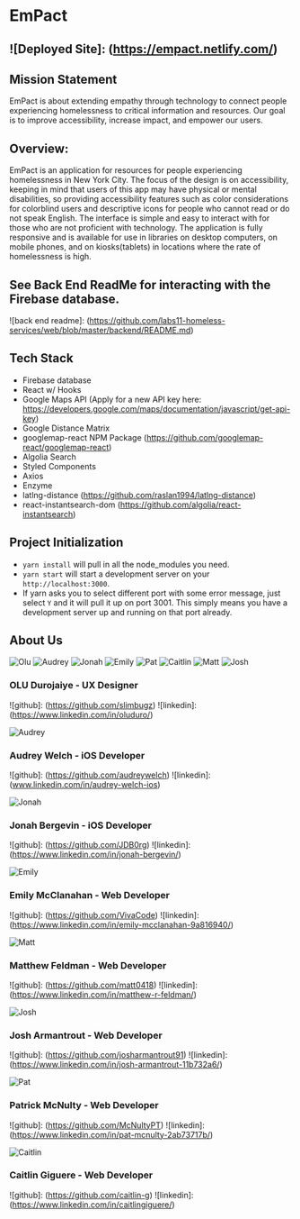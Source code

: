 # EmPact

## ![Deployed Site]: (https://empact.netlify.com/)

## Mission Statement

EmPact is about extending empathy through technology to connect people experiencing homelessness to critical information and resources. Our goal is to improve accessibility, increase impact, and empower our users.

## Overview:

EmPact is an application for resources for people experiencing homelessness in New York City. The focus of the design is on accessibility, keeping in mind that users of this app may have physical or mental disabilities, so providing accessibility features such as color considerations for colorblind users and descriptive icons for people who cannot read or do not speak English. The interface is simple and easy to interact with for those who are not proficient with technology. The application is fully responsive and is available for use in libraries on desktop computers, on mobile phones, and on kiosks(tablets) in locations where the rate of homelessness is high.

## See Back End ReadMe for interacting with the Firebase database.

![back end readme]: (https://github.com/labs11-homeless-services/web/blob/master/backend/README.md)

## Tech Stack

- Firebase database
- React w/ Hooks
- Google Maps API (Apply for a new API key here: https://developers.google.com/maps/documentation/javascript/get-api-key)
- Google Distance Matrix
- googlemap-react NPM Package (https://github.com/googlemap-react/googlemap-react)
- Algolia Search
- Styled Components
- Axios
- Enzyme
- latlng-distance (https://github.com/raslan1994/latlng-distance)
- react-instantsearch-dom (https://github.com/algolia/react-instantsearch)

## Project Initialization

- `yarn install` will pull in all the node_modules you need.
- `yarn start` will start a development server on your `http://localhost:3000`.
- If yarn asks you to select different port with some error message, just select `Y` and it will pull it up on port 3001. This simply means you have a development server up and running on that port already.

## About Us

![Olu](./img/olu2.jpg) ![Audrey](./img/audrey.jpg)
![Jonah](./img/jonah2.jpg) ![Emily](./img/emily.jpg)
![Pat](./img/Pat.jpg) ![Caitlin](./img/caitlin.jpg)
![Matt](./img/Matt.jpg) ![Josh](./img/josh.png)

### OLU Durojaiye - UX Designer

![github]: (https://github.com/slimbugz)
![linkedin]: (https://www.linkedin.com/in/oluduro/)

![Audrey](./img/audrey.jpg)

### Audrey Welch - iOS Developer

![github]: (https://github.com/audreywelch)
![linkedin]: (www.linkedin.com/in/audrey-welch-ios)

![Jonah](./img/jonah2.jpg)

### Jonah Bergevin - iOS Developer

![github]: (https://github.com/JDB0rg)
![linkedin]: (https://www.linkedin.com/in/jonah-bergevin/)

![Emily](./img/emily.jpg)

### Emily McClanahan - Web Developer

![github]: (https://github.com/VivaCode)
![linkedin]: (https://www.linkedin.com/in/emily-mcclanahan-9a816940/)

![Matt](./img/Matt.jpg)

### Matthew Feldman - Web Developer

![github]: (https://github.com/matt0418)
![linkedin]: (https://www.linkedin.com/in/matthew-r-feldman/)

![Josh](./img/josh.png)

### Josh Armantrout - Web Developer

![github]: (https://github.com/josharmantrout91)
![linkedin]: (https://www.linkedin.com/in/josh-armantrout-11b732a6/)

![Pat](./img/Pat.jpg)

### Patrick McNulty - Web Developer

![github]: (https://github.com/McNultyPT)
![linkedin]: (https://www.linkedin.com/in/pat-mcnulty-2ab73717b/)

![Caitlin](./img/caitlin.jpg)

### Caitlin Giguere - Web Developer

![github]: (https://github.com/caitlin-g)
![linkedin]: (https://www.linkedin.com/in/caitlingiguere/)
